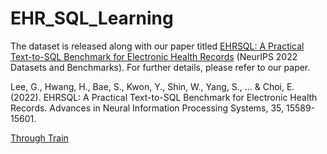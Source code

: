 # EHR_SQL_Learning

The dataset is released along with our paper titled [EHRSQL: A Practical Text-to-SQL Benchmark for Electronic Health Records](https://arxiv.org/abs/2301.07695) (NeurIPS 2022 Datasets and Benchmarks). For further details, please refer to our paper.

Lee, G., Hwang, H., Bae, S., Kwon, Y., Shin, W., Yang, S., ... & Choi, E. (2022). EHRSQL: A Practical Text-to-SQL Benchmark for Electronic Health Records. Advances in Neural Information Processing Systems, 35, 15589-15601.

[Through Train](https://github.com/ZsyRock/EHR_SQL)
